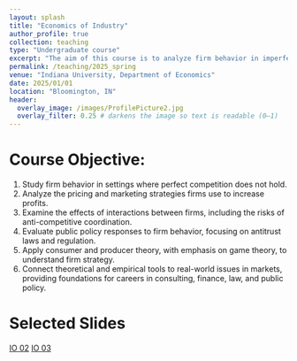 ```yaml
---
layout: splash
title: "Economics of Industry"
author_profile: true
collection: teaching
type: "Undergraduate course"
excerpt: "The aim of this course is to analyze firm behavior in imperfectly competitive markets, using game theory to understand strategies, market outcomes, and public policy responses."
permalink: /teaching/2025_spring
venue: "Indiana University, Department of Economics"
date: 2025/01/01
location: "Bloomington, IN"
header:
  overlay_image: /images/ProfilePicture2.jpg
  overlay_filter: 0.25 # darkens the image so text is readable (0–1)
---
```


Course Objective:
==

1. Study firm behavior in settings where perfect competition does not hold.
2. Analyze the pricing and marketing strategies firms use to increase profits.
3. Examine the effects of interactions between firms, including the risks of anti-competitive coordination.
4. Evaluate public policy responses to firm behavior, focusing on antitrust laws and regulation.
5. Apply consumer and producer theory, with emphasis on game theory, to understand firm strategy.
6. Connect theoretical and empirical tools to real-world issues in markets, providing foundations for careers in consulting, finance, law, and public policy.

Selected Slides
==

[IO 02](https://github.com/marcoacost/marcoacost.github.io/raw/master/files/IO_2025/IO_02_PerfectComp.pdf)
[IO 03](https://github.com/marcoacost/marcoacost.github.io/raw/master/files/IO_2025/IO_03_Monopoly.pdf)





